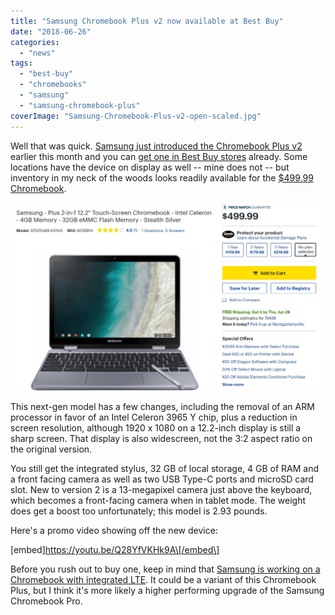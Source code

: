 ```yaml
---
title: "Samsung Chromebook Plus v2 now available at Best Buy"
date: "2018-06-26"
categories: 
  - "news"
tags: 
  - "best-buy"
  - "chromebooks"
  - "samsung"
  - "samsung-chromebook-plus"
coverImage: "Samsung-Chromebook-Plus-v2-open-scaled.jpg"
---
```


Well that was quick. [Samsung just introduced the Chromebook Plus v2](https://www.aboutchromebooks.com/news/samsung-chromebook-plus-v2-release-date-price/) earlier this month and you can [get one in Best Buy stores](https://www.bestbuy.com/site/samsung-plus-2-in-1-12-2-touch-screen-chromebook-intel-celeron-4gb-memory-32gb-emmc-flash-memory-stealth-silver/6239914.p?skuId=6239914) already. Some locations have the device on display as well -- mine does not -- but inventory in my neck of the woods looks readily available for the [$499.99 Chromebook](https://www.samsung.com/us/computing/chromebooks/12-14/samsung-chromebook-plus-xe521qab-k01us/).

[![Samsung Chromebook Plus v2 Best Buy](images/Samsung-Chromebook-Plus-v2-Best-Buy.png)](https://www.aboutchromebooks.com/news/samsung-chromebook-plus-v2-available-best-buy/attachment/samsung-chromebook-plus-v2-best-buy/)

This next-gen model has a few changes, including the removal of an ARM processor in favor of an Intel Celeron 3965 Y chip, plus a reduction in screen resolution, although 1920 x 1080 on a 12.2-inch display is still a sharp screen. That display is also widescreen, not the 3:2 aspect ratio on the original version.

You still get the integrated stylus, 32 GB of local storage, 4 GB of RAM and a front facing camera as well as two USB Type-C ports and microSD card slot. New to version 2 is a 13-megapixel camera just above the keyboard, which becomes a front-facing camera when in tablet mode. The weight does get a boost too unfortunately; this model is 2.93 pounds.

Here's a promo video showing off the new device:

\[embed\]https://youtu.be/Q28YfVKHk9A\[/embed\]

Before you rush out to buy one, keep in mind that [Samsung is working on a Chromebook with integrated LTE](https://www.aboutchromebooks.com/news/samsung-chromebook-pro-v2-lte-core-m3/). It could be a variant of this Chromebook Plus, but I think it's more likely a higher performing upgrade of the Samsung Chromebook Pro.
